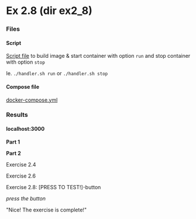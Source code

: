
# Ex 2.8 (dir ex2_8)

### Files

#### Script

[Script file](ex2_8/handler.sh) to build image & start container with option `run` and stop container with option `stop`

Ie. `./handler.sh run` or `./handler.sh stop`

#### Compose file

[docker-compose.yml](ex2_8/docker-compose.yml)

### Results

#### localhost:3000

**Part 1**

**Part 2**

Exercise 2.4

Exercise 2.6

Exercise 2.8: [PRESS TO TEST!]-button

*press the button*

"Nice! The exercise is complete!"

